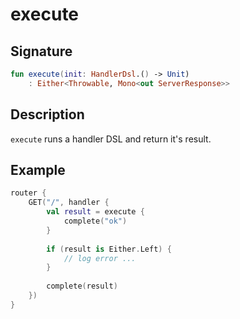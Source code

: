 # execute

## Signature

```kotlin
fun execute(init: HandlerDsl.() -> Unit)
    : Either<Throwable, Mono<out ServerResponse>>
```

## Description

`execute` runs a handler DSL and return it's result.

## Example

```kotlin
router {
    GET("/", handler {
        val result = execute {
            complete("ok")
        }
        
        if (result is Either.Left) {
            // log error ...
        }
        
        complete(result)
    })
}
```